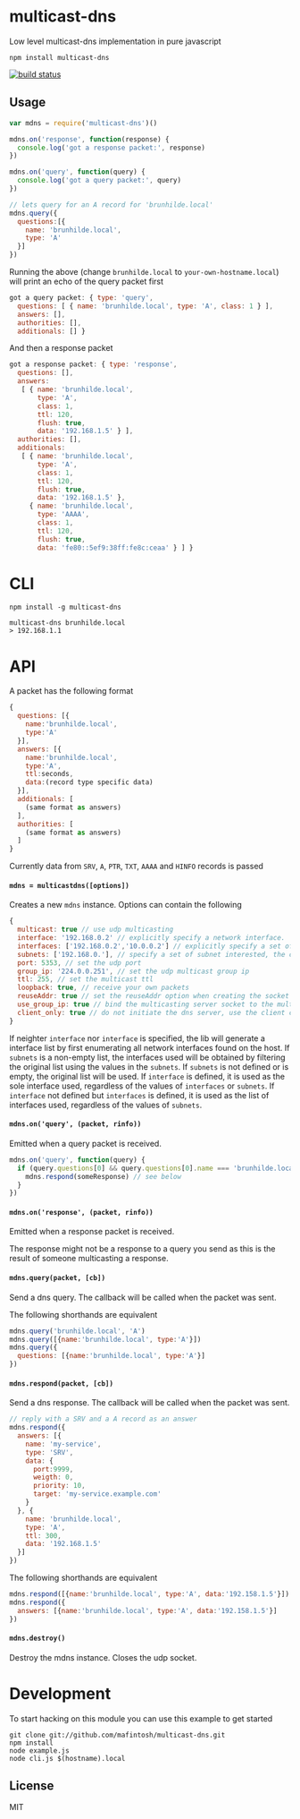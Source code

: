 # multicast-dns

Low level multicast-dns implementation in pure javascript

```
npm install multicast-dns
```

[![build status](http://img.shields.io/travis/mafintosh/multicast-dns.svg?style=flat)](http://travis-ci.org/mafintosh/multicast-dns)

## Usage

``` js
var mdns = require('multicast-dns')()

mdns.on('response', function(response) {
  console.log('got a response packet:', response)
})

mdns.on('query', function(query) {
  console.log('got a query packet:', query)
})

// lets query for an A record for 'brunhilde.local'
mdns.query({
  questions:[{
    name: 'brunhilde.local',
    type: 'A'
  }]
})
```

Running the above (change `brunhilde.local` to `your-own-hostname.local`) will print an echo of the query packet first

``` js
got a query packet: { type: 'query',
  questions: [ { name: 'brunhilde.local', type: 'A', class: 1 } ],
  answers: [],
  authorities: [],
  additionals: [] }
```

And then a response packet

``` js
got a response packet: { type: 'response',
  questions: [],
  answers:
   [ { name: 'brunhilde.local',
       type: 'A',
       class: 1,
       ttl: 120,
       flush: true,
       data: '192.168.1.5' } ],
  authorities: [],
  additionals:
   [ { name: 'brunhilde.local',
       type: 'A',
       class: 1,
       ttl: 120,
       flush: true,
       data: '192.168.1.5' },
     { name: 'brunhilde.local',
       type: 'AAAA',
       class: 1,
       ttl: 120,
       flush: true,
       data: 'fe80::5ef9:38ff:fe8c:ceaa' } ] }
```


# CLI

```
npm install -g multicast-dns
```

```
multicast-dns brunhilde.local
> 192.168.1.1
```

# API

A packet has the following format

``` js
{
  questions: [{
    name:'brunhilde.local',
    type:'A'
  }],
  answers: [{
    name:'brunhilde.local',
    type:'A',
    ttl:seconds,
    data:(record type specific data)
  }],
  additionals: [
    (same format as answers)
  ],
  authorities: [
    (same format as answers)
  ]
}
```

Currently data from `SRV`, `A`, `PTR`, `TXT`, `AAAA` and `HINFO` records is passed

#### `mdns = multicastdns([options])`

Creates a new `mdns` instance. Options can contain the following

``` js
{
  multicast: true // use udp multicasting
  interface: '192.168.0.2' // explicitly specify a network interface.
  interfaces: ['192.168.0.2','10.0.0.2'] // explicitly specify a set of network interfaces.
  subnets: ['192.168.0.'], // specify a set of subnet interested, the current value represent 192.168.0.0/24
  port: 5353, // set the udp port
  group_ip: '224.0.0.251', // set the udp multicast group ip
  ttl: 255, // set the multicast ttl
  loopback: true, // receive your own packets
  reuseAddr: true // set the reuseAddr option when creating the socket (requires node >=0.11.13)
  use_group_ip: true // bind the multicasting server socket to the multicast group ip in non-Windows systems
  client_only: true // do not initiate the dns server, use the client component only
}
```

If neighter `interface` nor `interface` is specified, the lib will generate a interface list by first enumerating all network interfaces found on the host. If `subnets` is a non-empty list, the interfaces used will be obtained by filtering the original list using the values in the `subnets`. If `subnets` is not defined or is empty, the original list will be used. If `interface` is defined, it is used as the sole interface used, regardless of the values of `interfaces` or `subnets`.
If `interface` not defined but `interfaces` is defined, it is used as the list of interfaces used, regardless of the values of `subnets`.

#### `mdns.on('query', (packet, rinfo))`

Emitted when a query packet is received.

``` js
mdns.on('query', function(query) {
  if (query.questions[0] && query.questions[0].name === 'brunhilde.local') {
    mdns.respond(someResponse) // see below
  }
})
```

#### `mdns.on('response', (packet, rinfo))`

Emitted when a response packet is received.

The response might not be a response to a query you send as this
is the result of someone multicasting a response.

#### `mdns.query(packet, [cb])`

Send a dns query. The callback will be called when the packet was sent.

The following shorthands are equivalent

``` js
mdns.query('brunhilde.local', 'A')
mdns.query([{name:'brunhilde.local', type:'A'}])
mdns.query({
  questions: [{name:'brunhilde.local', type:'A'}]
})
```

#### `mdns.respond(packet, [cb])`

Send a dns response. The callback will be called when the packet was sent.

``` js
// reply with a SRV and a A record as an answer
mdns.respond({
  answers: [{
    name: 'my-service',
    type: 'SRV',
    data: {
      port:9999,
      weigth: 0,
      priority: 10,
      target: 'my-service.example.com'
    }
  }, {
    name: 'brunhilde.local',
    type: 'A',
    ttl: 300,
    data: '192.168.1.5'
  }]
})
```

The following shorthands are equivalent

``` js
mdns.respond([{name:'brunhilde.local', type:'A', data:'192.158.1.5'}])
mdns.respond({
  answers: [{name:'brunhilde.local', type:'A', data:'192.158.1.5'}]
})
```

#### `mdns.destroy()`

Destroy the mdns instance. Closes the udp socket.

# Development

To start hacking on this module you can use this example to get started

```
git clone git://github.com/mafintosh/multicast-dns.git
npm install
node example.js
node cli.js $(hostname).local
```

## License

MIT

